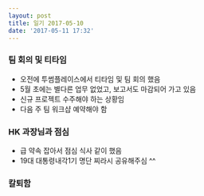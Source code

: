 ```yaml
---
layout: post
title: 일기 2017-05-10
date: '2017-05-11 17:32'
---
```


### 팀 회의 및 티타임
* 오전에 투썸플레이스에서 티타임 및 팀 회의 했음
* 5월 초에는 별다른 업무 없었고, 보고서도 마감되어 가고 있음
* 신규 프로젝트 수주해야 하는 상황임
* 다음 주 팀 워크샵 예약해야 함

### HK 과장님과 점심
* 급 약속 잡아서 점심 식사 같이 했음
* 19대 대통령내각1기 명단 찌라시 공유해주심 ^^

### 칼퇴함

